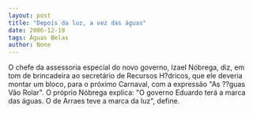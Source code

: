 ```yaml
---
layout: post
title: "Depois da luz, a vez das águas"
date: 2006-12-19
tags: Águas Belas
author: None
---
```

O chefe da assessoria especial do novo governo, Izael Nóbrega, diz, em tom de brincadeira ao secretário de Recursos H?dricos, que ele deveria montar um bloco, para o próximo Carnaval, com a expressão \"As ??guas Vão Rolar\".
O próprio Nóbrega explica: \"O governo Eduardo terá a marca das águas. O de Arraes teve a marca da luz\", define. 